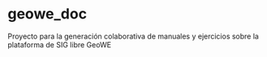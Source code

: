 # geowe_doc
Proyecto para la generación colaborativa de manuales y ejercicios sobre la plataforma de SIG libre GeoWE
